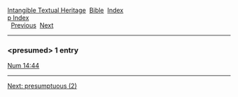 [Intangible Textual Heritage](../../index)  [Bible](../index) 
[Index](index)   
[p Index](_p_)  
  [Previous](c08807)  [Next](c08809) 

------------------------------------------------------------------------

### &lt;presumed&gt; 1 entry

[Num 14:44](../kjv/num014.htm#044)  

------------------------------------------------------------------------

[Next: presumptuous (2)](c08809)
